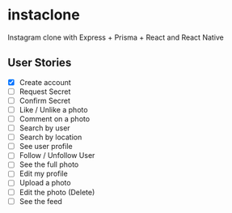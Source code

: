 # instaclone

Instagram clone with Express + Prisma + React and React Native

## User Stories

- [x] Create account
- [ ] Request Secret
- [ ] Confirm Secret
- [ ] Like / Unlike a photo
- [ ] Comment on a photo
- [ ] Search by user
- [ ] Search by location
- [ ] See user profile
- [ ] Follow / Unfollow User
- [ ] See the full photo
- [ ] Edit my profile
- [ ] Upload a photo
- [ ] Edit the photo (Delete)
- [ ] See the feed
